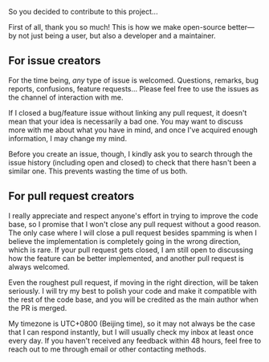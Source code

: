 So you decided to contribute to this project...

First of all, thank you so much! This is how we make open-source better—by not just being a user, but also a developer and a maintainer.

## For issue creators

For the time being, _any_ type of issue is welcomed. Questions, remarks, bug reports, confusions, feature requests... Please feel free to use the issues as the channel of interaction with me.

If I closed a bug/feature issue without linking any pull request, it doesn't mean that your idea is necessarily a bad one. You may want to discuss more with me about what you have in mind, and once I've acquired enough information, I may change my mind.

Before you create an issue, though, I kindly ask you to search through the issue history (including open and closed) to check that there hasn't been a similar one. This prevents wasting the time of us both.

## For pull request creators

I really appreciate and respect anyone's effort in trying to improve the code base, so I promise that I won't close any pull request without a good reason. The only case where I will close a pull request besides spamming is when I believe the implementation is completely going in the wrong direction, which is rare. If your pull request gets closed, I am still open to discussing how the feature can be better implemented, and another pull request is always welcomed.

Even the roughest pull request, if moving in the right direction, will be taken seriously. I will try my best to polish your code and make it compatible with the rest of the code base, and you will be credited as the main author when the PR is merged.

My timezone is UTC+0800 (Beijing time), so it may not always be the case that I can respond instantly, but I will usually check my inbox at least once every day. If you haven't received any feedback within 48 hours, feel free to reach out to me through email or other contacting methods.

